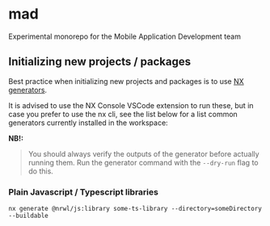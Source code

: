 # mad

Experimental monorepo for the Mobile Application Development team

## Initializing new projects / packages

Best practice when initializing new projects and packages is to use [NX generators](https://nx.dev/plugin-features/use-code-generators).

It is advised to use the NX Console VSCode extension to run these, but in case you prefer to use the nx cli, see the list below for a list common generators currently installed in the workspace:

**NB!:**

> You should always verify the outputs of the generator before actually running them. Run the generator command with the `--dry-run` flag to do this.

### Plain Javascript / Typescript libraries

`nx generate @nrwl/js:library some-ts-library --directory=someDirectory --buildable`
